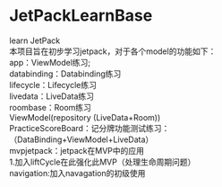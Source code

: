 # JetPackLearnBase
learn JetPack  
本项目旨在初步学习jetpack，对于各个model的功能如下：   
app：ViewModel练习;  
databinding：Databinding练习    
lifecycle：Lifecycle练习  
livedata：LiveData练习  
roombase：Room练习  
          ViewModel(repository (LiveData+Room))  
PracticeScoreBoard：记分牌功能测试练习：（DataBinding+ViewModel+LiveData）  
mvpjetpack：jetpack在MVP中的应用  
           1.加入liftCycle在此强化此MVP（处理生命周期问题）  
navigation:加入navagation的初级使用

            
